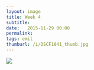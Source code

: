 ```yaml
---
layout: image
title: Week 4
subtitle: 
date:   2015-11-29 00:00
permalink: 
tags: emil
thumburl: /i/DSCF1841_thumb.jpg
---
```

![]({{site.url}}/i/DSCF1841_thumb.jpg)
